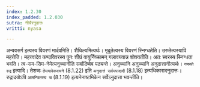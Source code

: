 ```yaml
---
index: 1.2.30
index_padded: 1.2.030
sutra: नीचैरनुदात्तः
vritti: nyasa

---
```

अन्ववसर्ग इत्यस्य विवरणं मार्दवमिति। शैथिल्यमित्यर्थः। मृदुतेत्यस्य विवरणं स्निग्धतेति। उरुतेत्यस्यापि महत्तेति। महत्त्वादेव कण्ठविवरस्य पुनः शीघ्रं वायुर्निष्क्रामन् गलावयवान्न शोषयतीति। अतः स्वरस्य स्निग्धता भवति। त्व-सम-सिम-नेमेत्यनुच्चानीति सर्वादिष्वेव पठ्यन्ते। अनुच्चानि अनुच्चानि अनुदात्तानीत्यर्थः। `नमस्ते रुद्र` इत्यादि। तेशब्दः `तेमयावेकवचने` (8.1.22) इति `अनुदात्तं सर्वमपादादौ` (8.1.18) इत्यधिकारादनुदात्तः। रुद्रादयोऽपि `आमन्त्रितस्य च` (8.1.19) इत्यनेनाष्टमिकेन सर्वेऽनुदात्ता भवन्तीति।